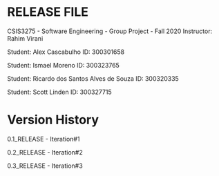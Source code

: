 # RELEASE FILE

CSIS3275 - Software Engineering - Group Project - Fall 2020
Instructor: Rahim Virani

Student: Alex Cascabulho
ID: 300301658

Student: Ismael Moreno
ID: 300323765

Student: Ricardo dos Santos Alves de Souza
ID: 300320335

Student: Scott Linden
ID: 300327715

# Version History

0.1_RELEASE - Iteration#1

0.2_RELEASE - Iteration#2

0.3_RELEASE - Iteration#3

